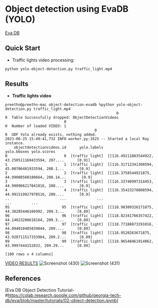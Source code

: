# Object detection using EvaDB (YOLO)
[Eva DB](#https://github.com/georgia-tech-db/eva)

## Quick Start

- Traffic lights video processing:

```shell
python yolo-object-detection.py traffic_light.mp4
```


## Results

- **Traffic lights video**
```
preethn@preethn-mac object-detection-evadb %python yolo-object-detection.py traffic_light.mp4
                                                   0
0  Table Successfully dropped: ObjectDetectionVideos
                           0
0  Number of loaded VIDEO: 1
                                         0
0  UDF Yolo already exists, nothing added.
2023-06-25 15:49:41,732 INFO worker.py:1625 -- Started a local Ray instance.
    objectdetectionvideos.id      yolo.labels                                        yolo.bboxes yolo.scores
0                          0  [traffic light]  [[116.49211883544922, 43.250511169433594, 207....      [0.91]
1                          1  [traffic light]  [[116.31712341308594, 45.00706481933594, 208.1...       [0.9]
2                          2  [traffic light]  [[116.3758544921875, 44.99008560180664, 208.14...       [0.9]
3                          3  [traffic light]  [[116.33740997314453, 44.998966217041016, 208....       [0.9]
4                          4  [traffic light]  [[116.35423278808594, 44.991519927978516, 208....       [0.9]
..                       ...              ...                                                ...         ...
95                        95  [traffic light]  [[118.98309326171875, 44.38285446166992, 209.3...      [0.89]
96                        96  [traffic light]  [[118.82341766357422, 44.14023208618164, 209.3...      [0.89]
97                        97  [traffic light]  [[118.77188873291016, 44.094810485839844, 209....      [0.89]
98                        98  [traffic light]  [[118.9520263671875, 43.920711517333984, 209.2...      [0.89]
99                        99  [traffic light]  [[118.96548461914062, 43.9997444152832, 209.29...      [0.89]

[100 rows x 4 columns]
```

[VIDEO RESULTS](https://drive.google.com/file/d/1RsUQzldYsdCq8vzcg3HFP-_pCxb-BeAI/view?usp=sharing)
![Screenshot (430)](https://github.com/Preethi1609/object-detection-evadb/assets/80187583/6efcd8b0-cf3a-42c3-b13e-03d977b36c72)
![Screenshot (431)](https://github.com/Preethi1609/object-detection-evadb/assets/80187583/023b979b-9a72-4acb-920a-dfacb8222739)



## References
[Eva DB Object Detection Tutorial- #https://colab.research.google.com/github/georgia-tech-db/eva/blob/master/tutorials/02-object-detection.ipynb]
